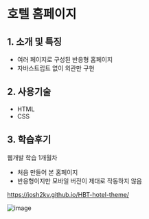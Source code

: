 # 호텔 홈페이지

## 1. 소개 및 특징
- 여러 페이지로 구성된 반응형 홈페이지
- 자바스트립트 없이 외관만 구현

## 2. 사용기술
- HTML
- CSS


## 3. 학습후기
웹개발 학습 1개월차
- 처음 만들어 본 홈페이지
- 반응형이지만 모바일 버전이 제대로 작동하지 않음

https://josh2kv.github.io/HBT-hotel-theme/

![image](https://user-images.githubusercontent.com/79514508/113094531-cd914c80-922c-11eb-950d-572c0ebfbbd0.png)
